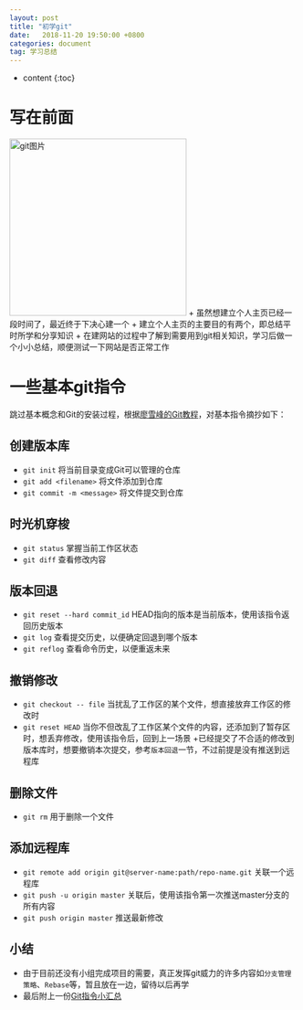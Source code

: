 ```yaml
---
layout: post
title: "初学git"
date:   2018-11-20 19:50:00 +0800
categories: document
tag: 学习总结
---
```


* content
{:toc}


写在前面   
====================================
<img src="{{ '/styles/images/git.png' | prepend: site.baseurl }}" alt="git图片" width="310" />
+ 虽然想建立个人主页已经一段时间了，最近终于下决心建一个
+ 建立个人主页的主要目的有两个，即总结平时所学和分享知识
+ 在建网站的过程中了解到需要用到git相关知识，学习后做一个小小总结，顺便测试一下网站是否正常工作


一些基本git指令
====================================
跳过基本概念和Git的安装过程，根据[廖雪峰的Git教程](https://www.liaoxuefeng.com/wiki/0013739516305929606dd18361248578c67b8067c8c017b000)，对基本指令摘抄如下：


创建版本库
------------------------------------
+ `git init` 将当前目录变成Git可以管理的仓库
+ `git add <filename>`  将文件添加到仓库
+ `git commit -m <message>`  将文件提交到仓库



时光机穿梭
------------------------------------
+ `git status` 掌握当前工作区状态
+ `git diff` 查看修改内容



版本回退
------------------------------------
+ `git reset --hard commit_id`   HEAD指向的版本是当前版本，使用该指令返回历史版本
+ `git log` 查看提交历史，以便确定回退到哪个版本
+ `git reflog` 查看命令历史，以便重返未来


撤销修改
------------------------------------
+ `git checkout -- file` 当扰乱了工作区的某个文件，想直接放弃工作区的修改时
+ `git reset HEAD` <file> 当你不但改乱了工作区某个文件的内容，还添加到了暂存区时，想丢弃修改，使用该指令后，回到上一场景
+已经提交了不合适的修改到版本库时，想要撤销本次提交，参考`版本回退`一节，不过前提是没有推送到远程库


删除文件
------------------------------------
+ `git rm` 用于删除一个文件


添加远程库
------------------------------------
+ `git remote add origin git@server-name:path/repo-name.git` 关联一个远程库
+ `git push -u origin master` 关联后，使用该指令第一次推送master分支的所有内容
+ `git push origin master` 推送最新修改

小结
------------------------------------
+ 由于目前还没有小组完成项目的需要，真正发挥git威力的许多内容如`分支管理策略`、`Rebase`等，暂且放在一边，留待以后再学
+ 最后附上一份[Git指令小汇总](http://yukawax.cn/posts/git-cheatsheet.pdf)